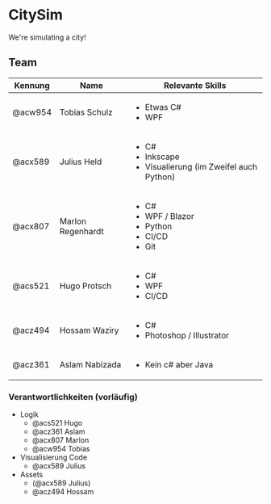 # CitySim

We're simulating a city!

## Team

| Kennung | Name              | Relevante Skills                                                                   |
|---------|-------------------|------------------------------------------------------------------------------------|
| @acw954 | Tobias Schulz     | <ul><li>Etwas C#</li><li>WPF</li></ul>                            |                                                         
| @acx589 | Julius Held       | <ul><li>C#</li><li>Inkscape</li><li>Visualierung (im Zweifel auch Python)</li></ul>                 |                                                        
| @acx807 | Marlon Regenhardt | <ul><li>C#</li><li>WPF / Blazor</li><li>Python</li><li>CI/CD</li><li>Git</li></ul> |                                                       
| @acs521 | Hugo Protsch      | <ul><li>C#</li> <li>WPF</li><li>CI/CD</li></ul>                                    |
| @acz494 | Hossam Waziry     | <ul> <li> C# </li><li>Photoshop / Illustrator</li></ul>                            |
| @acz361 | Aslam Nabizada    | <ul> <li>Kein c# aber Java </li></ul>                                              |

### Verantwortlichkeiten (vorläufig)

- Logik
  - @acs521 Hugo
  - @acz361 Aslam
  - @acx807 Marlon
  - @acw954 Tobias
- Visualisierung Code
    - @acx589 Julius
- Assets
    - (@acx589 Julius)
    - @acz494 Hossam
